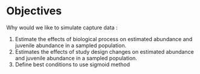# Objectives

Why would we like to simulate capture data : 

1) Estimate the effects of biological process on estimated abundance and juvenile abundance in a sampled population.
2) Estimates the effects of study design changes on estimated abundance and juvenile abundance in a sampled population.
3) Define best conditions to use sigmoid method




 